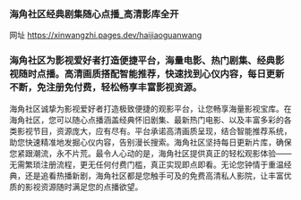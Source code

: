 ### 海角社区经典剧集随心点播_高清影库全开
网址 https://xinwangzhi.pages.dev/haijiaoguanwang 
### 海角社区为影视爱好者打造便捷平台，海量电影、热门剧集、经典影视随时点播。高清画质搭配智能推荐，快速找到心仪内容，每日更新不断，免注册免付费，轻松畅享丰富影视资源。
海角社区诚挚为影视爱好者打造极致便捷的观影平台，让您畅享海量影视宝库。在海角社区，您可以随心点播涵盖经典怀旧剧集、最新热门电影、以及丰富多彩的各类影视节目，资源庞大，应有尽有。平台承诺高清画质呈现，结合智能推荐系统，助您快速精准地发掘心仪内容，告别漫长搜索。海角社区坚持每日更新片库，确保您紧跟潮流，永不片荒。最令人心动的是，海角社区提供真正的轻松观影体验——无需繁琐注册流程，更无任何付费门槛，真正实现即点即看。无论您钟情于重温经典，还是追看热播新剧，海角社区都是您触手可及的免费高清私人影院，让丰富优质的影视资源随时满足您的点播欲望。
